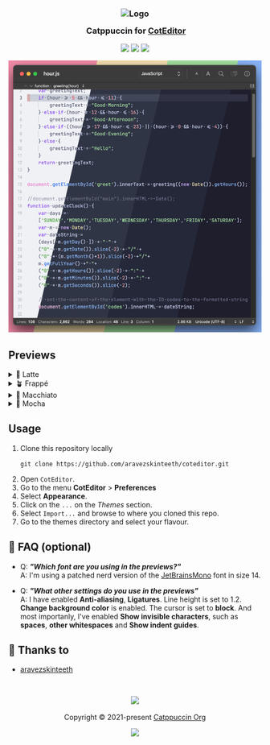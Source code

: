 <h3 align="center">
	<img src="https://raw.githubusercontent.com/catppuccin/catppuccin/main/assets/logos/exports/1544x1544_circle.png" width="100" alt="Logo"/><br/>
	<img src="https://raw.githubusercontent.com/catppuccin/catppuccin/main/assets/misc/transparent.png" height="30" width="0px"/>
	Catppuccin for <a href="https://coteditor.com/">CotEditor</a>
</h3>

<p align="center">
	<a href="https://github.com/aravezskinteeth/coteditor/stargazers"><img src="https://img.shields.io/github/stars/aravezskinteeth/coteditor?colorA=363a4f&colorB=b7bdf8&style=for-the-badge"></a>
	<a href="https://github.com/aravezskinteeth/coteditor/issues"><img src="https://img.shields.io/github/issues/aravezskinteeth/coteditor?colorA=363a4f&colorB=f5a97f&style=for-the-badge"></a>
	<a href="https://github.com/aravezskinteeth/coteditor/contributors"><img src="https://img.shields.io/github/contributors/aravezskinteeth/coteditor?colorA=363a4f&colorB=a6da95&style=for-the-badge"></a>
</p>

<p align="center">
	<img src="~/Git/../../assets/out/composite2.png"/>
</p>

## Previews

<details>
<summary>🌻 Latte</summary>
<img src="~/../assets/catppuccin-latte.png"/>
</details>
<details>
<summary>🪴 Frappé</summary>
<img src="~/../assets/catppuccin-frape.png"/>
</details>
<details>
<summary>🌺 Macchiato</summary>
<img src="~/../assets/catppuccin-macchiato.png"/>
</details>
<details>
<summary>🌿 Mocha</summary>
<img src="~/../assets/catppuccin-mocha.png"/>
</details>

## Usage

1. Clone this repository locally
   ```shell
   git clone https://github.com/aravezskinteeth/coteditor.git
   ```
2. Open `CotEditor`.
3. Go to the menu **CotEditor** > **Preferences** 
4. Select **Appearance**.
5. Click on the `...` on the *Themes* section.
6. Select `Import...` and browse to where you cloned this repo.
7. Go to the themes directory and select your flavour.

## 🙋 FAQ (optional)

- Q: **_"Which font are you using in the previews?"_**\
  A: I'm using a patched nerd version of the [JetBrainsMono](https://www.nerdfonts.com/font-downloads) font in size 14.

- Q: **_"What other settings do you use in the previews"_**\
  A: I have enabled **Anti-aliasing**, **Ligatures**. Line height is set to 1.2. **Change background color** is enabled. The cursor is set to **block**. And most importanly, I've enabled **Show invisible characters**, such as **spaces**, **other whitespaces** and **Show indent guides**.

## 💝 Thanks to

- [aravezskinteeth](https://github.com/aravezskinteeth)

&nbsp;

<p align="center">
	<img src="https://raw.githubusercontent.com/catppuccin/catppuccin/main/assets/footers/gray0_ctp_on_line.svg?sanitize=true" />
</p>

<p align="center">
	Copyright &copy; 2021-present <a href="https://github.com/catppuccin" target="_blank">Catppuccin Org</a>
</p>

<p align="center">
	<a href="https://github.com/catppuccin/catppuccin/blob/main/LICENSE"><img src="https://img.shields.io/static/v1.svg?style=for-the-badge&label=License&message=MIT&logoColor=d9e0ee&colorA=363a4f&colorB=b7bdf8"/></a>
</p>
